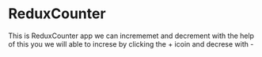 # ReduxCounter
This is ReduxCounter app we can incrememet and decrement with the help of this you we will able to increse by clicking the + icoin and decrese with -

